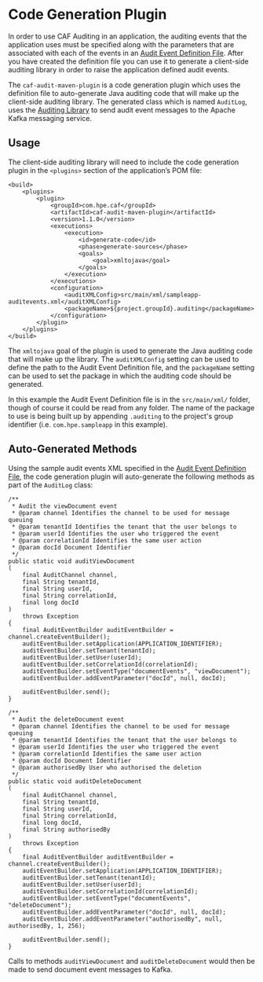 # Code Generation Plugin

In order to use CAF Auditing in an application, the auditing events that the application uses must be specified along with the parameters that are associated with each of the events in an [Audit Event Definition File](https://github.hpe.com/caf/caf-audit-schema/blob/develop/README.md). After you have created the definition file you can use it to generate a client-side auditing library in order to raise the application defined audit events. 

The `caf-audit-maven-plugin` is a code generation plugin which uses the definition file to auto-generate Java auditing code that will make up the client-side auditing library. The generated class which is named `AuditLog`, uses the [Auditing Library](https://github.hpe.com/caf/caf-audit) to send audit event messages to the Apache Kafka messaging service. 

## Usage

The client-side auditing library will need to include the code generation plugin in the `<plugins>` section of the application’s POM file:
	
	<build>
	    <plugins>
	        <plugin>
	            <groupId>com.hpe.caf</groupId>
	            <artifactId>caf-audit-maven-plugin</artifactId>
	            <version>1.1.0</version>
	            <executions>
	                <execution>
	                    <id>generate-code</id>
	                    <phase>generate-sources</phase>
	                    <goals>
	                        <goal>xmltojava</goal>
	                    </goals>
	                </execution>
	            </executions>
	            <configuration>
	                <auditXMLConfig>src/main/xml/sampleapp-auditevents.xml</auditXMLConfig>
	                <packageName>${project.groupId}.auditing</packageName>
	            </configuration>
	        </plugin>
	    </plugins>
	</build>

The `xmltojava` goal of the plugin is used to generate the Java auditing code that will make up the library. The `auditXMLConfig` setting can be used to define the path to the Audit Event Definition file, and the `packageName` setting can be used to set the package in which the auditing code should be generated.

In this example the Audit Event Definition file is in the `src/main/xml/` folder, though of course it could be read from any folder. The name of the package to use is being built up by appending `.auditing` to the project's group identifier (i.e. `com.hpe.sampleapp` in this example).

## Auto-Generated Methods

Using the sample audit events XML specified in the [Audit Event Definition File](https://github.hpe.com/caf/caf-audit-schema/blob/develop/README.md), the code generation plugin will auto-generate the following methods as part of the `AuditLog` class:

	/**
	 * Audit the viewDocument event
	 * @param channel Identifies the channel to be used for message queuing 
	 * @param tenantId Identifies the tenant that the user belongs to 
	 * @param userId Identifies the user who triggered the event 
	 * @param correlationId Identifies the same user action 
	 * @param docId Document Identifier 
	 */
	public static void auditViewDocument
	(
	    final AuditChannel channel,
	    final String tenantId,
	    final String userId,
	    final String correlationId,
	    final long docId
	)
	    throws Exception
	{
	    final AuditEventBuilder auditEventBuilder = channel.createEventBuilder();
	    auditEventBuilder.setApplication(APPLICATION_IDENTIFIER);
	    auditEventBuilder.setTenant(tenantId);
	    auditEventBuilder.setUser(userId);
	    auditEventBuilder.setCorrelationId(correlationId);
	    auditEventBuilder.setEventType("documentEvents", "viewDocument");
	    auditEventBuilder.addEventParameter("docId", null, docId);
	
	    auditEventBuilder.send();
	}
	
	/**
	 * Audit the deleteDocument event
	 * @param channel Identifies the channel to be used for message queuing 
	 * @param tenantId Identifies the tenant that the user belongs to 
	 * @param userId Identifies the user who triggered the event 
	 * @param correlationId Identifies the same user action 
	 * @param docId Document Identifier 
	 * @param authorisedBy User who authorised the deletion 
	 */
	public static void auditDeleteDocument
	(
	    final AuditChannel channel,
	    final String tenantId,
	    final String userId,
	    final String correlationId,
	    final long docId,
	    final String authorisedBy
	)
	    throws Exception
	{
	    final AuditEventBuilder auditEventBuilder = channel.createEventBuilder();
	    auditEventBuilder.setApplication(APPLICATION_IDENTIFIER);
	    auditEventBuilder.setTenant(tenantId);
	    auditEventBuilder.setUser(userId);
	    auditEventBuilder.setCorrelationId(correlationId);
	    auditEventBuilder.setEventType("documentEvents", "deleteDocument");
	    auditEventBuilder.addEventParameter("docId", null, docId);
	    auditEventBuilder.addEventParameter("authorisedBy", null, authorisedBy, 1, 256);
	
	    auditEventBuilder.send();
	}

Calls to methods `auditViewDocument` and `auditDeleteDocument` would then be made to send document event messages to Kafka.
